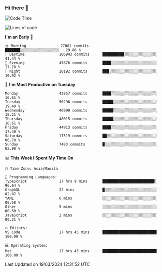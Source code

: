 ### Hi there 👋

<!--START_SECTION:waka-->
![Code Time](http://img.shields.io/badge/Code%20Time-4%2C970%20hrs%2056%20mins-blue)

![Lines of code](https://img.shields.io/badge/From%20Hello%20World%20I%27ve%20Written-116.4%20million%20lines%20of%20code-blue)

**I'm an Early 🐤** 

```text
🌞 Morning                77062 commits       ███████░░░░░░░░░░░░░░░░░░   29.86 % 
🌆 Daytime                106943 commits      ██████████░░░░░░░░░░░░░░░   41.44 % 
🌃 Evening                45876 commits       ████░░░░░░░░░░░░░░░░░░░░░   17.78 % 
🌙 Night                  28192 commits       ███░░░░░░░░░░░░░░░░░░░░░░   10.92 % 
```
📅 **I'm Most Productive on Tuesday** 

```text
Monday                   42857 commits       ████░░░░░░░░░░░░░░░░░░░░░   16.61 % 
Tuesday                  50296 commits       █████░░░░░░░░░░░░░░░░░░░░   19.49 % 
Wednesday                46990 commits       █████░░░░░░░░░░░░░░░░░░░░   18.21 % 
Thursday                 48015 commits       █████░░░░░░░░░░░░░░░░░░░░   18.61 % 
Friday                   44913 commits       ████░░░░░░░░░░░░░░░░░░░░░   17.40 % 
Saturday                 17519 commits       ██░░░░░░░░░░░░░░░░░░░░░░░   06.79 % 
Sunday                   7483 commits        █░░░░░░░░░░░░░░░░░░░░░░░░   02.90 % 
```


📊 **This Week I Spent My Time On** 

```text
🕑︎ Time Zone: Asia/Manila

💬 Programming Languages: 
TypeScript               17 hrs 9 mins       ████████████████████████░   96.64 % 
GraphQL                  22 mins             █░░░░░░░░░░░░░░░░░░░░░░░░   02.07 % 
YAML                     6 mins              ░░░░░░░░░░░░░░░░░░░░░░░░░   00.58 % 
Other                    5 mins              ░░░░░░░░░░░░░░░░░░░░░░░░░   00.50 % 
JavaScript               2 mins              ░░░░░░░░░░░░░░░░░░░░░░░░░   00.21 % 

🔥 Editors: 
VS Code                  17 hrs 45 mins      █████████████████████████   100.00 % 

💻 Operating System: 
Mac                      17 hrs 45 mins      █████████████████████████   100.00 % 
```


 Last Updated on 19/03/2024 12:31:52 UTC
<!--END_SECTION:waka-->


<!--
**rad182/rad182** is a ✨ _special_ ✨ repository because its `README.md` (this file) appears on your GitHub profile.

Here are some ideas to get you started:

- 🔭 I’m currently working on ...
- 🌱 I’m currently learning ...
- 👯 I’m looking to collaborate on ...
- 🤔 I’m looking for help with ...
- 💬 Ask me about ...
- 📫 How to reach me: ...
- 😄 Pronouns: ...
- ⚡ Fun fact: ...
-->
